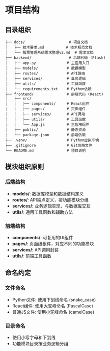 # 项目结构

## 目录组织

```
├── docs/                    # 项目文档
│   ├── 技术要求.md          # 技术规范文档
│   └── 股票管理系统需求整理v2.md  # 需求文档
├── backend/                 # 后端代码 (Flask)
│   ├── app.py              # 主应用入口
│   ├── models/             # 数据模型
│   ├── routes/             # API路由
│   ├── services/           # 业务逻辑
│   ├── utils/              # 工具函数
│   └── requirements.txt    # Python依赖
├── frontend/               # 前端代码 (React)
│   ├── src/
│   │   ├── components/     # React组件
│   │   ├── pages/          # 页面组件
│   │   ├── services/       # API调用
│   │   ├── utils/          # 工具函数
│   │   └── App.js          # 主应用组件
│   ├── public/             # 静态资源
│   └── package.json        # 前端依赖
├── .venv/                  # Python虚拟环境
├── .gitignore              # Git忽略文件
└── README.md               # 项目说明
```

## 模块组织原则

### 后端结构
- **models/**: 数据库模型和数据结构定义
- **routes/**: API端点定义，按功能模块分组
- **services/**: 业务逻辑实现，与数据库交互
- **utils/**: 通用工具函数和辅助方法

### 前端结构
- **components/**: 可复用的UI组件
- **pages/**: 页面级组件，对应不同的功能模块
- **services/**: API调用封装
- **utils/**: 前端工具函数

## 命名约定

### 文件命名
- Python文件: 使用下划线命名 (snake_case)
- React组件: 使用大驼峰命名 (PascalCase)
- 普通JS文件: 使用小驼峰命名 (camelCase)

### 目录命名
- 使用小写字母和下划线
- 功能模块目录按业务逻辑分组